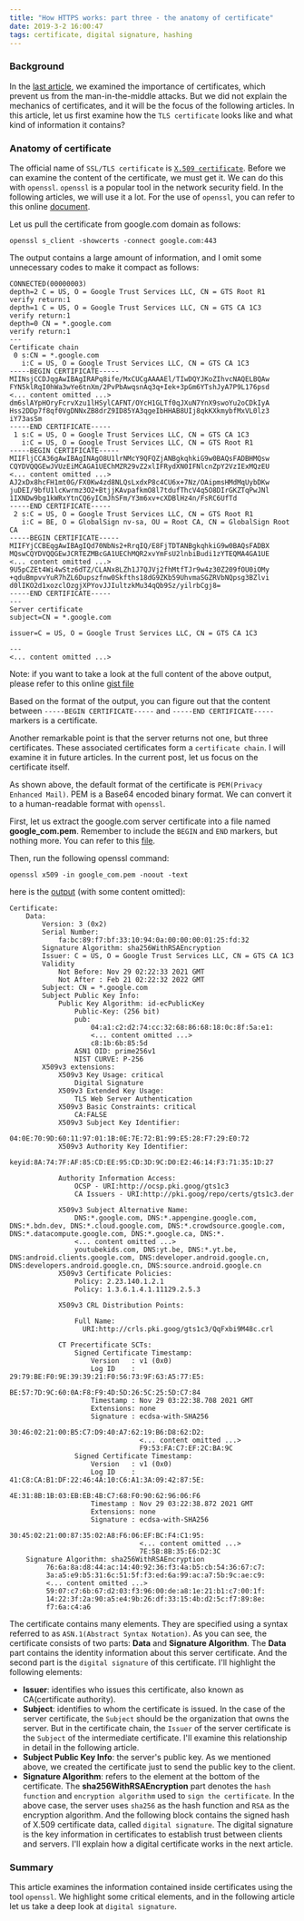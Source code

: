 ```yaml
---
title: "How HTTPS works: part three - the anatomy of certificate"
date: 2019-3-2 16:00:47
tags: certificate, digital signature, hashing
---
```


### Background

In the [last article](https://organicprogrammer.com/2019/02/25/https-certificate/), we examined the importance of certificates, which prevent us from the man-in-the-middle attacks. But we did not explain the mechanics of certificates, and it will be the focus of the following articles. In this article, let us first examine how the `TLS certificate` looks like and what kind of information it contains? 

### Anatomy of certificate

The official name of `SSL/TLS certificate` is [`X.509 certificate`](https://en.wikipedia.org/wiki/X.509). Before we can examine the content of the certificate, we must get it. We can do this with `openssl`. `openssl` is a popular tool in the network security field. In the following articles, we will use it a lot. For the use of `openssl`, you can refer to this online [document](https://www.feistyduck.com/books/openssl-cookbook/). 

Let us pull the certificate from google.com domain as follows: 

```shell
openssl s_client -showcerts -connect google.com:443
```
The output contains a large amount of information, and I omit some unnecessary codes to make it compact as follows: 
```
CONNECTED(00000003)
depth=2 C = US, O = Google Trust Services LLC, CN = GTS Root R1
verify return:1
depth=1 C = US, O = Google Trust Services LLC, CN = GTS CA 1C3
verify return:1
depth=0 CN = *.google.com
verify return:1
---
Certificate chain
 0 s:CN = *.google.com
   i:C = US, O = Google Trust Services LLC, CN = GTS CA 1C3
-----BEGIN CERTIFICATE-----
MIINsjCCDJqgAwIBAgIRAPq8ife/MxCUCgAAAAEl/TIwDQYJKoZIhvcNAQELBQAw
FYN5klRqI0hWa3wYe6tnXm/2PvPbAwqsnAq3q+Iek+3pGm6YTshJyA7P9L176psd
<... content omitted ...>
dm6slAYpHOryFcrvXzu1lHSylCAFNT/OYcH1GLTf0qJXuN7YnX9swoYu2oCDkIyA
Hss2DDp7f8qf0VgDNNxZB8drZ9ID85YA3qgeIbHHAB8UIj8qkKXkmybfMxVL0lz3
iY73asSm
-----END CERTIFICATE-----
 1 s:C = US, O = Google Trust Services LLC, CN = GTS CA 1C3
   i:C = US, O = Google Trust Services LLC, CN = GTS Root R1
-----BEGIN CERTIFICATE-----
MIIFljCCA36gAwIBAgINAgO8U1lrNMcY9QFQZjANBgkqhkiG9w0BAQsFADBHMQsw
CQYDVQQGEwJVUzEiMCAGA1UEChMZR29vZ2xlIFRydXN0IFNlcnZpY2VzIExMQzEU
<... content omitted ...>
AJ2xDx8hcFH1mt0G/FX0Kw4zd8NLQsLxdxP8c4CU6x+7Nz/OAipmsHMdMqUybDKw
juDEI/9bfU1lcKwrmz3O2+BtjjKAvpafkmO8l7tdufThcV4q5O8DIrGKZTqPwJNl
1IXNDw9bg1kWRxYtnCQ6yICmJhSFm/Y3m6xv+cXDBlHz4n/FsRC6UfTd
-----END CERTIFICATE-----
 2 s:C = US, O = Google Trust Services LLC, CN = GTS Root R1
   i:C = BE, O = GlobalSign nv-sa, OU = Root CA, CN = GlobalSign Root CA
-----BEGIN CERTIFICATE-----
MIIFYjCCBEqgAwIBAgIQd70NbNs2+RrqIQ/E8FjTDTANBgkqhkiG9w0BAQsFADBX
MQswCQYDVQQGEwJCRTEZMBcGA1UEChMQR2xvYmFsU2lnbiBudi1zYTEQMA4GA1UE
<... content omitted ...>
9U5pCZEt4Wi4wStz6dTZ/CLANx8LZh1J7QJVj2fhMtfTJr9w4z30Z209fOU0iOMy
+qduBmpvvYuR7hZL6Dupszfnw0Skfths18dG9ZKb59UhvmaSGZRVbNQpsg3BZlvi
d0lIKO2d1xozclOzgjXPYovJJIultzkMu34qQb9Sz/yilrbCgj8=
-----END CERTIFICATE-----
---
Server certificate
subject=CN = *.google.com

issuer=C = US, O = Google Trust Services LLC, CN = GTS CA 1C3

---
<... content omitted ...>
```

Note: if you want to take a look at the full content of the above output, please refer to this online [gist file](https://gist.github.com/baoqger/d1d5792d17c4b260ca186d9d2651066b)

Based on the format of the output, you can figure out that the content between `-----BEGIN CERTIFICATE-----` and `-----END CERTIFICATE-----` markers is a certificate. 

Another remarkable point is that the server returns not one, but three certificates. These associated certificates form a `certificate chain`. I will examine it in future articles. In the current post, let us focus on the certificate itself. 

As shown above, the default format of the certificate is `PEM(Privacy Enhanced Mail)`. PEM is a Base64 encoded binary format. We can convert it to a human-readable format with `openssl`.

First, let us extract the google.com server certificate into a file named **google_com.pem**. Remember to include the `BEGIN` and `END` markers, but nothing more. You can refer to this [file](https://gist.github.com/baoqger/8c854336118737db2cb55997ca7888c9).

Then, run the following openssl command: 

```
openssl x509 -in google_com.pem -noout -text
```
here is the [output](https://gist.github.com/baoqger/79923d4f92b166bb914aa700721d6a0b) (with some content omitted):

```
Certificate:
    Data:
        Version: 3 (0x2)
        Serial Number:
            fa:bc:89:f7:bf:33:10:94:0a:00:00:00:01:25:fd:32
        Signature Algorithm: sha256WithRSAEncryption
        Issuer: C = US, O = Google Trust Services LLC, CN = GTS CA 1C3
        Validity
            Not Before: Nov 29 02:22:33 2021 GMT
            Not After : Feb 21 02:22:32 2022 GMT
        Subject: CN = *.google.com
        Subject Public Key Info:
            Public Key Algorithm: id-ecPublicKey
                Public-Key: (256 bit)
                pub:
                    04:a1:c2:d2:74:cc:32:68:86:68:18:0c:8f:5a:e1:
                    <... content omitted ...>
                    c8:1b:6b:85:5d
                ASN1 OID: prime256v1
                NIST CURVE: P-256
        X509v3 extensions:
            X509v3 Key Usage: critical
                Digital Signature
            X509v3 Extended Key Usage:
                TLS Web Server Authentication
            X509v3 Basic Constraints: critical
                CA:FALSE
            X509v3 Subject Key Identifier:
                04:0E:70:9D:60:11:97:01:1B:0E:7E:72:B1:99:E5:28:F7:29:E0:72
            X509v3 Authority Key Identifier:
                keyid:8A:74:7F:AF:85:CD:EE:95:CD:3D:9C:D0:E2:46:14:F3:71:35:1D:27

            Authority Information Access:
                OCSP - URI:http://ocsp.pki.goog/gts1c3
                CA Issuers - URI:http://pki.goog/repo/certs/gts1c3.der

            X509v3 Subject Alternative Name:
                DNS:*.google.com, DNS:*.appengine.google.com, DNS:*.bdn.dev, DNS:*.cloud.google.com, DNS:*.crowdsource.google.com, DNS:*.datacompute.google.com, DNS:*.google.ca, DNS:*.
                <... content omitted ...>
                youtubekids.com, DNS:yt.be, DNS:*.yt.be, DNS:android.clients.google.com, DNS:developer.android.google.cn, DNS:developers.android.google.cn, DNS:source.android.google.cn
            X509v3 Certificate Policies:
                Policy: 2.23.140.1.2.1
                Policy: 1.3.6.1.4.1.11129.2.5.3

            X509v3 CRL Distribution Points:

                Full Name:
                  URI:http://crls.pki.goog/gts1c3/QqFxbi9M48c.crl

            CT Precertificate SCTs:
                Signed Certificate Timestamp:
                    Version   : v1 (0x0)
                    Log ID    : 29:79:BE:F0:9E:39:39:21:F0:56:73:9F:63:A5:77:E5:
                                BE:57:7D:9C:60:0A:F8:F9:4D:5D:26:5C:25:5D:C7:84
                    Timestamp : Nov 29 03:22:38.708 2021 GMT
                    Extensions: none
                    Signature : ecdsa-with-SHA256
                                30:46:02:21:00:B5:C7:D9:40:A7:62:19:B6:D8:62:D2:
                                <... content omitted ...>
                                F9:53:FA:C7:EF:2C:BA:9C
                Signed Certificate Timestamp:
                    Version   : v1 (0x0)
                    Log ID    : 41:C8:CA:B1:DF:22:46:4A:10:C6:A1:3A:09:42:87:5E:
                                4E:31:8B:1B:03:EB:EB:4B:C7:68:F0:90:62:96:06:F6
                    Timestamp : Nov 29 03:22:38.872 2021 GMT
                    Extensions: none
                    Signature : ecdsa-with-SHA256
                                30:45:02:21:00:87:35:02:A8:F6:06:EF:BC:F4:C1:95:
                                <... content omitted ...>
                                7E:5B:8B:35:E6:D2:3C
    Signature Algorithm: sha256WithRSAEncryption
         76:6a:8a:d8:44:ac:14:40:92:36:f3:4a:b5:cb:54:36:67:c7:
         3a:a5:e9:b5:31:6c:51:5f:f3:ed:6a:99:ac:a7:5b:9c:ae:c9:
         <... content omitted ...>
         59:07:c7:6b:67:d2:03:f3:96:00:de:a8:1e:21:b1:c7:00:1f:
         14:22:3f:2a:90:a5:e4:9b:26:df:33:15:4b:d2:5c:f7:89:8e:
         f7:6a:c4:a6
```
The certificate contains many elements. They are specified using a syntax
referred to as `ASN.1(Abstract Syntax Notation)`. As you can see, the certificate consists of two parts: **Data** and **Signature Algorithm**. The **Data** part contains the identity information about this server certificate. And the second part is the `digital signature` of this certificate. I'll highlight the following elements:

- **Issuer**: identifies who issues this certificate, also known as CA(certificate authority).
- **Subject**: identifies to whom the certificate is issued. In the case of the server certificate, the `Subject` should be the organization that owns the server. But in the certificate chain, the `Issuer` of the server certificate is the `Subject` of the intermediate certificate. I'll examine this relationship in detail in the following article. 
- **Subject Public Key Info**: the server's public key. As we mentioned above, we created the certificate just to send the public key to the client. 
- **Signature Algorithm**: refers to the element at the bottom of the certificate. The **sha256WithRSAEncryption** part denotes the `hash function` and `encryption algorithm` used to `sign the certificate`. In the above case, the server uses `sha256` as the hash function and `RSA` as the encryption algorithm. And the following block contains the signed hash of X.509 certificate data, called `digital signature`. The digital signature is the key information in certificates to establish trust between clients and servers. I'll explain how a digital certificate works in the next article. 

### Summary

This article examines the information contained inside certificates using the tool `openssl`. We highlight some critical elements, and in the following article let us take a deep look at `digital signature`.
